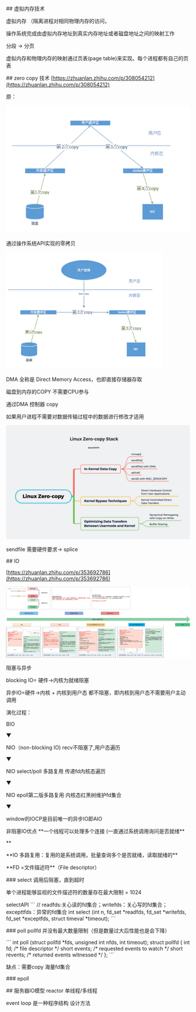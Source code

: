 \## 虚拟内存技术

虚拟内存 （隔离进程对相同物理内存的访问，

操作系统完成由虚拟内存地址到真实内存地址或者磁盘地址之间的映射工作

分段 -\> 分页

虚拟内存和物理内存的映射通过页表(page table)来实现。每个进程都有自己的页表

\## zero copy 技术
[https://zhuanlan.zhihu.com/p/308054212](https://zhuanlan.zhihu.com/p/308054212)

原：

![image.png](assert/1615797422633-df1836cf-1708-46d9-b86a-915675d2dbd3.png)

通过操作系统API实现的零拷贝

![image.png](assert/1615797437115-80a2c18b-d7d6-4c0f-8309-3bfc1c446ffa.png)

DMA 全称是 Direct Memory Access，也即直接存储器存取

磁盘到内存的COPY 不需要CPU参与

通过DMA 控制器 copy

如果用户进程不需要对数据传输过程中的数据进行修改才适用

![image.png](assert/1615798144099-3cbe9758-5f1a-436b-b362-9dfedeb13e9b.png)

sendfile 需要硬件要求-> splice

\## IO

[https://zhuanlan.zhihu.com/p/353692786](https://zhuanlan.zhihu.com/p/353692786)

![image.png](assert/1625810460910-86883518-b074-4dba-a92b-baa457c2d5eb.png)

阻塞与异步

blocking IO= 硬件->内核为就绪阻塞

异步IO=硬件->内核 + 内核到用户态 都不阻塞，即内核到用户态不需要用户主动调用

演化过程：

BIO

▼

NIO（non-blocking IO) recv不阻塞了,用户态遍历

▼

NIO select/poll 多路复用 传递fd内核态遍历

▼

NIO epoll第二版多路复用 内核态红黑树维护fd集合

▼

window的IOCP是目前唯一的异步IO即AIO

非阻塞IO优点 \*\*一个线程可以处理多个连接 (一直通过系统调用询问是否就绪\*\*

\*\*

\*\*IO 多路复用：复用的是系统调用，批量查询多个是否就绪，读取就绪的\*\*

\*\*FD =文件描述符\*\*（File descriptor）

\### select
调用后阻塞，直到超时

单个进程能够监视的文件描述符的数量存在最大限制 = 1024

selectAPI
\`\`\`
// readfds:关心读的fd集合；writefds：关心写的fd集合；excepttfds：异常的fd集合
int select (int n, fd\_set \*readfds, fd\_set \*writefds, fd\_set \*exceptfds, struct timeval \*timeout);
\`\`\`

\### poll
pollfd 并没有最大数量限制（但是数量过大后性能也是会下降）

\`\`\`
int poll (struct pollfd \*fds, unsigned int nfds, int timeout);
struct pollfd {
 int fd; /\* file descriptor \*/
 short events; /\* requested events to watch \*/
 short revents; /\* returned events witnessed \*/
};
\`\`\`

缺点：需要copy 海量fd集合

\### epoll

\## 服务器IO模型
reactor 单线程/多线程

event loop 是一种程序结构 设计方法